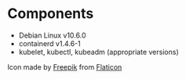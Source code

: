 # Components

- Debian Linux v10.6.0
- containerd v1.4.6-1
- kubelet, kubectl, kubeadm (appropriate versions)

Icon made by [Freepik](https://www.freepik.com) from [Flaticon](http://www.flaticon.com)
